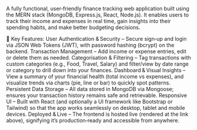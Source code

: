 A fully functional, user‑friendly finance tracking web application built using the MERN stack (MongoDB, Express.js, React, Node.js).
It enables users to track their income and expenses in real time, gain insights into their spending habits, and make better budgeting decisions.

🎯 Key Features:
User Authentication & Security – Secure sign‐up and login via JSON Web Tokens (JWT), with password hashing (bcrypt) on the backend.
Transaction Management – Add income or expense entries, edit or delete them as needed.
Categorisation & Filtering – Tag transactions with custom categories (e.g., Food, Travel, Salary) and filter/view by date range or category to drill down into your finances.
Dashboard & Visual Insights – View a summary of your financial health (total income vs expenses), and visualize trends via charts (pie, line or bar) to quickly spot patterns.
Persistent Data Storage – All data stored in MongoDB via Mongoose; ensures your transaction history remains safe and retrievable.
Responsive UI – Built with React (and optionally a UI framework like Bootstrap or Tailwind) so that the app works seamlessly on desktop, tablet and mobile devices.
Deployed & Live – The frontend is hosted live (rendered at the link above), signifying it’s production‑ready and accessible from anywhere.
